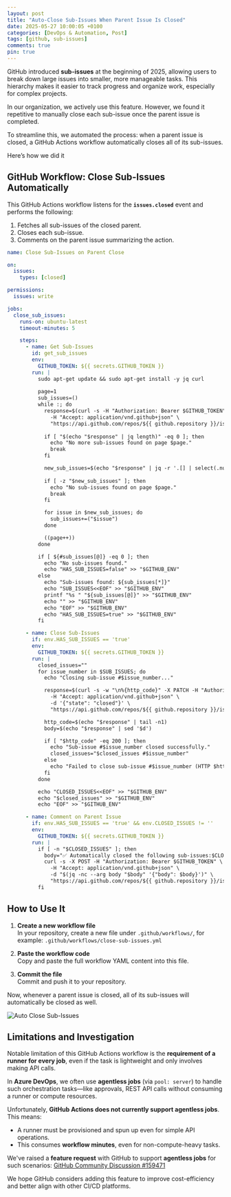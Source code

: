 ```yaml
---
layout: post
title: "Auto-Close Sub-Issues When Parent Issue Is Closed"
date: 2025-05-27 10:00:05 +0100
categories: [DevOps & Automation, Post]
tags: [github, sub-issues]
comments: true
pin: true
---
```


GitHub introduced **sub-issues** at the beginning of 2025, allowing users to break down large issues into smaller, more manageable tasks. This hierarchy makes it easier to track progress and organize work, especially for complex projects.

In our organization, we actively use this feature. However, we found it repetitive to manually close each sub-issue once the parent issue is completed.

To streamline this, we automated the process: when a parent issue is closed, a GitHub Actions workflow automatically closes all of its sub-issues.

Here’s how we did it

## GitHub Workflow: Close Sub-Issues Automatically

This GitHub Actions workflow listens for the **`issues.closed`** event and performs the following:

1. Fetches all sub-issues of the closed parent.
2. Closes each sub-issue.
3. Comments on the parent issue summarizing the action.

```yaml
name: Close Sub-Issues on Parent Close

on:
  issues:
    types: [closed]

permissions:
  issues: write

jobs:
  close_sub_issues:
    runs-on: ubuntu-latest
    timeout-minutes: 5

    steps:
      - name: Get Sub-Issues
        id: get_sub_issues
        env:
          GITHUB_TOKEN: ${{ secrets.GITHUB_TOKEN }}
        run: |
          sudo apt-get update && sudo apt-get install -y jq curl
          
          page=1
          sub_issues=()
          while :; do
            response=$(curl -s -H "Authorization: Bearer $GITHUB_TOKEN" \
              -H "Accept: application/vnd.github+json" \
              "https://api.github.com/repos/${{ github.repository }}/issues/${{ github.event.issue.number }}/sub_issues?page=$page")
            
            if [ "$(echo "$response" | jq length)" -eq 0 ]; then
              echo "No more sub-issues found on page $page."
              break
            fi

            new_sub_issues=$(echo "$response" | jq -r '.[] | select(.number) | .number')
            
            if [ -z "$new_sub_issues" ]; then
              echo "No sub-issues found on page $page."
              break
            fi

            for issue in $new_sub_issues; do
              sub_issues+=("$issue")
            done

            ((page++))
          done

          if [ ${#sub_issues[@]} -eq 0 ]; then
            echo "No sub-issues found."
            echo "HAS_SUB_ISSUES=false" >> "$GITHUB_ENV"
          else
            echo "Sub-issues found: ${sub_issues[*]}"
            echo "SUB_ISSUES<<EOF" >> "$GITHUB_ENV"
            printf "%s " "${sub_issues[@]}" >> "$GITHUB_ENV"
            echo "" >> "$GITHUB_ENV"
            echo "EOF" >> "$GITHUB_ENV"
            echo "HAS_SUB_ISSUES=true" >> "$GITHUB_ENV"
          fi

      - name: Close Sub-Issues
        if: env.HAS_SUB_ISSUES == 'true'
        env:
          GITHUB_TOKEN: ${{ secrets.GITHUB_TOKEN }}
        run: |
          closed_issues=""
          for issue_number in $SUB_ISSUES; do
            echo "Closing sub-issue #$issue_number..."

            response=$(curl -s -w "\n%{http_code}" -X PATCH -H "Authorization: Bearer $GITHUB_TOKEN" \
              -H "Accept: application/vnd.github+json" \
              -d '{"state": "closed"}' \
              "https://api.github.com/repos/${{ github.repository }}/issues/$issue_number")

            http_code=$(echo "$response" | tail -n1)
            body=$(echo "$response" | sed '$d')

            if [ "$http_code" -eq 200 ]; then
              echo "Sub-issue #$issue_number closed successfully."
              closed_issues="$closed_issues #$issue_number"
            else
              echo "Failed to close sub-issue #$issue_number (HTTP $http_code): $body"
            fi
          done

          echo "CLOSED_ISSUES<<EOF" >> "$GITHUB_ENV"
          echo "$closed_issues" >> "$GITHUB_ENV"
          echo "EOF" >> "$GITHUB_ENV"

      - name: Comment on Parent Issue
        if: env.HAS_SUB_ISSUES == 'true' && env.CLOSED_ISSUES != ''
        env:
          GITHUB_TOKEN: ${{ secrets.GITHUB_TOKEN }}
        run: |
          if [ -n "$CLOSED_ISSUES" ]; then
            body="✅ Automatically closed the following sub-issues:$CLOSED_ISSUES"
            curl -s -X POST -H "Authorization: Bearer $GITHUB_TOKEN" \
              -H "Accept: application/vnd.github+json" \
              -d "$(jq -nc --arg body "$body" '{"body": $body}')" \
              "https://api.github.com/repos/${{ github.repository }}/issues/${{ github.event.issue.number }}/comments"
          fi
```

## How to Use It

1. **Create a new workflow file**  
   In your repository, create a new file under `.github/workflows/`, for example: `.github/workflows/close-sub-issues.yml`

2. **Paste the workflow code**  
Copy and paste the full workflow YAML content into this file.

3. **Commit the file**  
Commit and push it to your repository.

Now, whenever a parent issue is closed, all of its sub-issues will automatically be closed as well.

![Auto Close Sub-Issues](/assets/img/auto-close-sub-issue/close-sub-issues.gif)

## Limitations and Investigation

Notable limitation of this GitHub Actions workflow is the **requirement of a runner for every job**, even if the task is lightweight and only involves making API calls.

In **Azure DevOps**, we often use **agentless jobs** (via `pool: server`) to handle such orchestration tasks—like approvals, REST API calls without consuming a runner or compute resources.

Unfortunately, **GitHub Actions does not currently support agentless jobs**. This means:

- A runner must be provisioned and spun up even for simple API operations.
- This consumes **workflow minutes**, even for non-compute-heavy tasks.

We've raised a **feature request** with GitHub to support **agentless jobs** for such scenarios:
[GitHub Community Discussion #159471](https://github.com/orgs/community/discussions/159471)

We hope GitHub considers adding this feature to improve cost-efficiency and better align with other CI/CD platforms.



